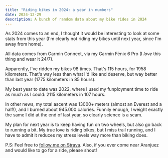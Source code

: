 ```yaml
---
title: "Riding bikes in 2024: a year in numbers"
date: 2024-12-29
description: A bunch of random data about my bike rides in 2024
---
```


As 2024 comes to an end, I thought it would be interesting to look at some stats from this year (I'm clearly not riding my bikes until next year, since I'm away from home).

All data comes from Garmin Connect, via my Garmin Fēnix 6 Pro (I *love* this thing and wear it 24/7).

Apparently, I've ridden my bikes 98 times. That's 115 hours, for 1958 kilometers. That's way less than what I'd like and deserve, but way better than last year (1775 kilometers in 85 hours).

My best year to date was 2022, where I used my funployment time to ride as much as I could: 2115 kilometers in 107 hours.

In other news, my total ascent was 13000+ meters (almost an Everest and a half!), and I burned about 945.000 calories. Funnily enough, I weight exactly the same I did at the end of last year, so clearly science is a scam.

My plan for next year is to keep having fun on two wheels, but also go back to running a bit. My true love is riding bikes, but I miss trail running, and I have to admit it reduces my stress levels way more than biking does.

P.S: Feel free to [follow me on Strava](https://www.strava.com/athletes/70765925). Also, if you ever come near Aranjuez and would like to go for a ride, please shout!
